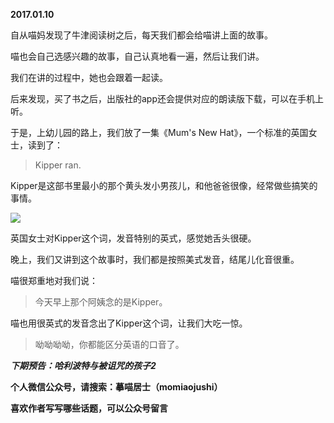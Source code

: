 
          
            
**2017.01.10**

自从喵妈发现了牛津阅读树之后，每天我们都会给喵讲上面的故事。

喵也会自己选感兴趣的故事，自己认真地看一遍，然后让我们讲。

我们在讲的过程中，她也会跟着一起读。

后来发现，买了书之后，出版社的app还会提供对应的朗读版下载，可以在手机上听。

于是，上幼儿园的路上，我们放了一集《Mum's New Hat》，一个标准的英国女士，读到了：
>Kipper ran.



Kipper是这部书里最小的那个黄头发小男孩儿，和他爸爸很像，经常做些搞笑的事情。




![](//upload-images.jianshu.io/upload_images/51001-84d5c2440becbebd.jpg)




英国女士对Kipper这个词，发音特别的英式，感觉她舌头很硬。

晚上，我们又讲到这个故事时，我们都是按照美式发音，结尾儿化音很重。

喵很郑重地对我们说：
>今天早上那个阿姨念的是Kipper。



喵也用很英式的发音念出了Kipper这个词，让我们大吃一惊。
>呦呦呦呦，你都能区分英语的口音了。




***下期预告：哈利波特与被诅咒的孩子2***


**个人微信公众号，请搜索：摹喵居士（momiaojushi）**

**喜欢作者写写哪些话题，可以公众号留言**

          
        